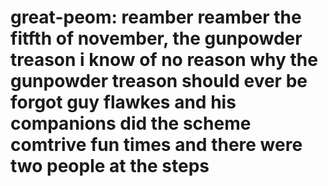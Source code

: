 # great-peom: reamber reamber the fitfth of november, the gunpowder treason i know of no reason why the gunpowder treason should ever be forgot guy flawkes and his companions did the scheme comtrive fun times and there were two people at the steps 

